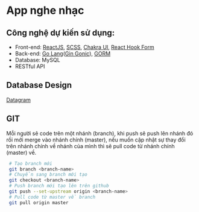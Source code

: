 # App nghe nhạc
## Công nghệ dự kiến sử dụng:
  + Front-end: [ReactJS](https://reactjs.org/), [SCSS](https://sass-lang.com/), [Chakra UI](https://chakra-ui.com/), [React Hook Form](https://react-hook-form.com/)
  + Back-end: [Go Lang](https://go.dev/)([Gin Gonic](https://gin-gonic.com/)), [GORM](https://gorm.io/)
  + Database: MySQL
  + RESTful API
## Database Design
  <a href="https://app.quickdatabasediagrams.com/#/d/sxtRMq">Datagram</a>
## GIT
  Mỗi người sẽ code trên một nhánh (branch), khi push sẽ push lên nhánh đó rồi mới merge vào nhánh chính (master), nếu muốn cập nhật sự thay đổi trên nhánh chính về nhánh của mình thì sẽ pull code từ nhánh chính (master) về.
 ```bash
  # Tạo branch mới
  git branch <branch-name>
  # Chuyển sang branch mới tạo
  git checkout <branch-name>
  # Push branch mới tạo lên trên github
  git push --set-upstream origin <branch-name>
  # Pull code từ master về branch
  git pull origin master
 ```

